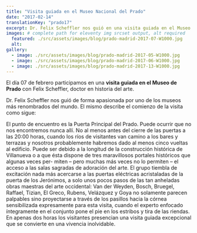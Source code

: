 ```yaml
---
title: "Visita guiada en el Museo Nacional del Prado"
date: "2017-02-14"
translationKey: "prado17"
excerpt: Dr. Felix Scheffler nos guió en una visita guiada en el Museo de Prado por uno de los museos más renombrados del mundo.
images: # complete path for eleventy img srcset output, alt required
  featured: ./src/assets/images/blog/prado-madrid-2017-07-W1000.jpg
  alt:
gallery:
  - image: ./src/assets/images/blog/prado-madrid-2017-05-W1000.jpg
  - image: ./src/assets/images/blog/prado-madrid-2017-06-W1000.jpg
  - image: ./src/assets/images/blog/prado-madrid-2017-13-W1000.jpg
---
```


El día 07 de febrero participamos en una **visita guiada en el Museo de Prado** con Felix Scheffler, doctor en historia del arte.

Dr. Felix Scheffler nos guió de forma apasionada por uno de los museos más renombrados del mundo. El mismo describe el comienzo de la visita como sigue:

El punto de encuentro es la Puerta Principal del Prado. Puede ocurrir que no nos encontremos nunca allí. No al menos antes del cierre de las puertas a las 20:00 horas, cuando los ríos de visitantes van camino a los bares y terrazas y nosotros probablemente habremos dado al menos cinco vueltas al edificio. Puede ser debido a la longitud de la construcción histórica de Villanueva o a que ésta dispone de tres maravillosos portales históricos que algunas veces per- miten – pero muchas más veces no lo permiten – el acceso a las salas sagradas de adoración del arte. El grupo tiembla de excitación nada más acercarse a las puertas eléctricas acristaladas de la puerta de los Jerónimos, a solo unos pocos pasos de las tan anheladas obras maestras del arte occidental: Van der Weyden, Bosch, Bruegel, Raffael, Tizian, El Greco, Rubens, Velázquez y Goya no solamente parecen palpables sino proyectarse a través de los pasillos hacia la córnea sensibilizada expresamente para esta visita, cuando el experto enfocado íntegramente en el conjunto pone el pie en los estribos y tira de las riendas. En apenas dos horas los visitantes presencian una visita guiada excepcional que se convierte en una vivencia inolvidable.
